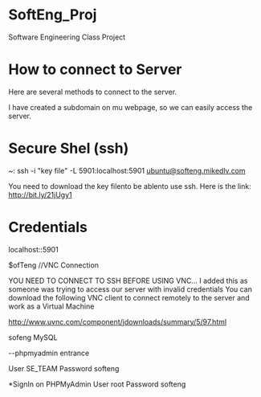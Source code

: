 # SoftEng_Proj
Software Engineering Class Project


# How to connect to Server
Here are several methods to connect to the server.

I have created a subdomain on mu webpage, so we can easily access the server.

# Secure Shel (ssh)
~: ssh -i "key file" -L 5901:localhost:5901 ubuntu@softeng.mikedlv.com

You need to download the key filento be ablento use ssh. Here is the link:
http://bit.ly/21jUgy1

# Credentials

localhost::5901

$ofTeng //VNC Connection

YOU NEED TO CONNECT TO SSH BEFORE USING VNC... I added this as someone was trying to access our server with invalid credentials
You can download the following VNC client to connect remotely to the server and work as a Virtual Machine

http://www.uvnc.com/component/jdownloads/summary/5/97.html

sofeng MySQL

--phpmyadmin entrance

User	SE_TEAM
Password	softeng

*SignIn	on PHPMyAdmin
User root
Password	softeng
